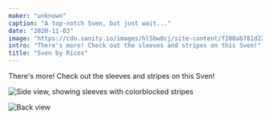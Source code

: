 ```yaml
---
maker: "unknown"
caption: "A top-notch Sven, but just wait..."
date: "2020-11-03"
image: "https://cdn.sanity.io/images/hl5bw8cj/site-content/f208ab781d22f74c91cc37a31249fd88a94a2aab-2000x2198.jpg"
intro: "There's more! Check out the sleeves and stripes on this Sven!"
title: "Sven by Ricos"
---
```


There's more! Check out the sleeves and stripes on this Sven!

![Side view, showing sleeves with colorblocked stripes](https://posts.freesewing.org/uploads/ricos_sven_ricos2_d350f988c8.jpg "Side view, showing sleeves with colorblocked stripes")

![Back view](https://posts.freesewing.org/uploads/ricos_sven_ricos3_74928145d7.jpg)

